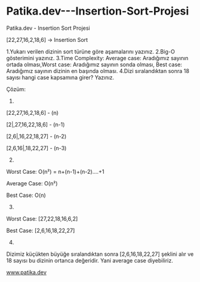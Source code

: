 # Patika.dev---Insertion-Sort-Projesi
Patika.dev - Insertion Sort Projesi

[22,27,16,2,18,6] -> Insertion Sort

1.Yukarı verilen dizinin sort türüne göre aşamalarını yazınız.
2.Big-O gösterimini yazınız.
3.Time Complexity: Average case: Aradığımız sayının ortada olması,Worst case: Aradığımız sayının sonda olması, Best case: Aradığımız sayının dizinin en başında olması.
4.Dizi sıralandıktan sonra 18 sayısı hangi case kapsamına girer? Yazınız.

Çözüm:

1.
[22,27,16,2,18,6] - (n)

[2|,27,16,22,18,6] - (n-1)

[2,6|,16,22,18,27] - (n-2)

[2,6,16|,18,22,27] - (n-3)

2.
Worst Case: O(n²) = n+(n-1)+(n-2)....+1

Average Case: O(n²)

Best Case: O(n)

3.
Worst Case: [27,22,18,16,6,2]

Best Case: [2,6,16,18,22,27]

4.
Dizimiz küçükten büyüğe sıralandıktan sonra [2,6,16,18,22,27] şeklini alır ve 18 sayısı bu dizinin ortanca değeridir. Yani average case diyebiliriz.



www.patika.dev
